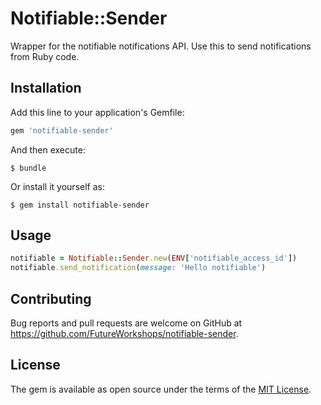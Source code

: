 # Notifiable::Sender

Wrapper for the notifiable notifications API. Use this to send notifications from Ruby code.

## Installation

Add this line to your application's Gemfile:

```ruby
gem 'notifiable-sender'
```

And then execute:

    $ bundle

Or install it yourself as:

    $ gem install notifiable-sender

## Usage

```ruby
notifiable = Notifiable::Sender.new(ENV['notifiable_access_id'])
notifiable.send_notification(message: 'Hello notifiable')
```

## Contributing

Bug reports and pull requests are welcome on GitHub at https://github.com/FutureWorkshops/notifiable-sender.


## License

The gem is available as open source under the terms of the [MIT License](http://opensource.org/licenses/MIT).

